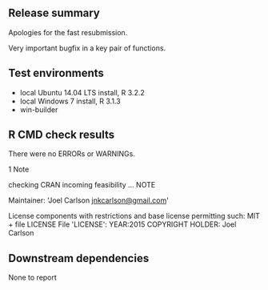 ## Release summary

Apologies for the fast resubmission.

Very important bugfix in a key pair of functions.

## Test environments

* local Ubuntu 14.04 LTS install, R 3.2.2
* local Windows 7 install, R 3.1.3
* win-builder 

## R CMD check results

There were no ERRORs or WARNINGs.

1 Note

checking CRAN incoming feasibility ... NOTE

Maintainer: 'Joel Carlson <jnkcarlson@gmail.com>'

License components with restrictions and base license permitting such:
  MIT + file LICENSE
File 'LICENSE':
  YEAR:2015
  COPYRIGHT HOLDER: Joel Carlson

## Downstream dependencies

None to report
